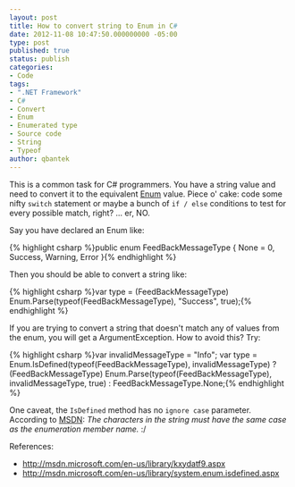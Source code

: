 ```yaml
---
layout: post
title: How to convert string to Enum in C#
date: 2012-11-08 10:47:50.000000000 -05:00
type: post
published: true
status: publish
categories:
- Code
tags:
- ".NET Framework"
- C#
- Convert
- Enum
- Enumerated type
- Source code
- String
- Typeof
author: qbantek
---
```

<p>This is a common task for C# programmers. You have a string value and need to convert it to the equivalent <a class="zem_slink" title="Enumerated type" href="http://en.wikipedia.org/wiki/Enumerated_type" target="_blank" rel="wikipedia">Enum</a> value. Piece o' cake: code some nifty <code>switch</code> statement or maybe a bunch of <code>if / else</code> conditions to test for every possible match, right? ... er, NO.</p>
<p>Say you have declared an Enum like:</p>

{% highlight csharp %}public enum FeedBackMessageType { None = 0, Success, Warning, Error }{% endhighlight %}

<p>Then you should be able to convert a string like:</p>

{% highlight csharp %}var type = (FeedBackMessageType) Enum.Parse(typeof(FeedBackMessageType), "Success", true);{% endhighlight %}

<p>If you are trying to convert a string that doesn't match any of values from the enum, you will get a ArgumentException. How to avoid this? Try:</p>
{% highlight csharp %}var invalidMessageType = "Info"; 
var type = Enum.IsDefined(typeof(FeedBackMessageType), invalidMessageType) 
		? (FeedBackMessageType) Enum.Parse(typeof(FeedBackMessageType), invalidMessageType, true) 
		: FeedBackMessageType.None;{% endhighlight %}

<p>One caveat, the <code>IsDefined</code> method has no <code>ignore case</code> parameter. According to <a title="MSDN - Enum.IsDefined Method" href="http://bit.ly/UnSCy7">MSDN</a>: <em>The characters in the string must have the same case as the enumeration member name.</em> :/</p>
<p>References:</p>
<ul>
    <li><a href="http://bit.ly/Z6p1bo" title="Enum.Parse Method (Type, String, Boolean)">http://msdn.microsoft.com/en-us/library/kxydatf9.aspx</a></li>
    <li><a href="http://bit.ly/UnSCy7" title="Enum.IsDefined Method">http://msdn.microsoft.com/en-us/library/system.enum.isdefined.aspx</a></li>
</ul>